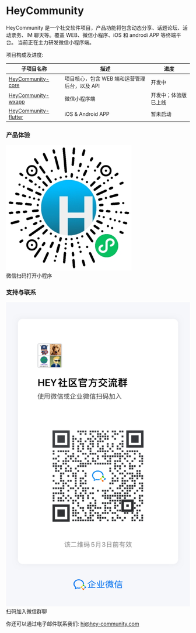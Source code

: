 HeyCommunity
================================

HeyCommunity 是一个社交软件项目，产品功能将包含动态分享、话题论坛、活动票务、IM 聊天等。覆盖 WEB、微信小程序、iOS 和 androdi APP 等终端平台。
当前正在主力研发微信小程序端。

项目构成及进度:

子项目名称   |   描述   |   进度
-------------|----------|----------
[HeyCommunity-core](https://github.com/HeyCommunity/HeyCommunity-core)    |   项目核心，包含 WEB 端和运营管理后台，以及 API   |   开发中
[HeyCommunity-wxapp](https://github.com/HeyCommunity/HeyCommunity-wxapp)    |   微信小程序端    |   开发中；体验版已上线
[HeyCommunity-flutter](https://github.com/HeyCommunity/HeyCommunity-flutter)    |   iOS & Android APP   |   暂未启动


### 产品体验
![微信小程序](assets/wxapp-qrcode.jpg)   
微信扫码打开小程序


### 支持与联系
![HEY社区官方交流群](assets/wecom-group-qrcode.jpg)   
扫码加入微信群聊

你还可以通过电子邮件联系我们: hi@hey-community.com
